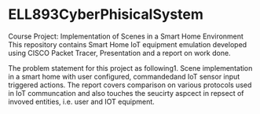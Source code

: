 # ELL893CyberPhisicalSystem
Course Project: Implementation of Scenes in a Smart Home Environment
This repository contains  Smart Home IoT equipment emulation  developed using CISCO Packet Tracer, Presentation and a report on work done. 

The problem statement for this project as following1.  Scene implementation in a smart home with user configured, commandedand IoT sensor input triggered actions. The report covers comparison on various protocols used in IoT communcation and also touches the seucirty aspcect in repsect of invoved entities, i.e. user and IOT equipment.
